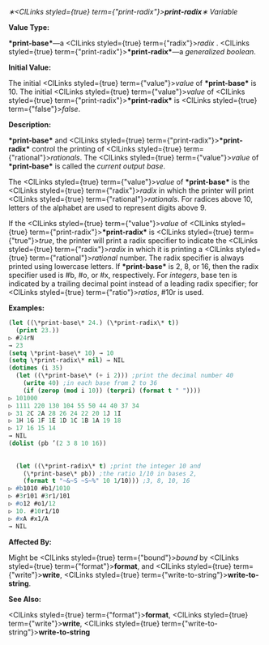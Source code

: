 *∗<ClLinks styled={true} term={"print-radix"}><b>*print-radix*</b></ClLinks>∗ Variable* 



**Value Type:** 



**\*print-base\***—a <ClLinks styled={true} term={"radix"}><i>radix</i></ClLinks> . <ClLinks styled={true} term={"print-radix"}><b>\*print-radix\*</b></ClLinks>—a *generalized boolean*. 



**Initial Value:** 



The initial <ClLinks styled={true} term={"value"}><i>value</i></ClLinks> of **\*print-base\*** is 10. The initial <ClLinks styled={true} term={"value"}><i>value</i></ClLinks> of <ClLinks styled={true} term={"print-radix"}><b>\*print-radix\*</b></ClLinks> is <ClLinks styled={true} term={"false"}><i>false</i></ClLinks>. 



**Description:** 



**\*print-base\*** and <ClLinks styled={true} term={"print-radix"}><b>\*print-radix\*</b></ClLinks> control the printing of <ClLinks styled={true} term={"rational"}><i>rationals</i></ClLinks>. The <ClLinks styled={true} term={"value"}><i>value</i></ClLinks> of **\*print-base\*** is called the *current output base*. 



The <ClLinks styled={true} term={"value"}><i>value</i></ClLinks> of **\*print-base\*** is the <ClLinks styled={true} term={"radix"}><i>radix</i></ClLinks> in which the printer will print <ClLinks styled={true} term={"rational"}><i>rationals</i></ClLinks>. For radices above 10, letters of the alphabet are used to represent digits above 9. 



If the <ClLinks styled={true} term={"value"}><i>value</i></ClLinks> of <ClLinks styled={true} term={"print-radix"}><b>\*print-radix\*</b></ClLinks> is <ClLinks styled={true} term={"true"}><i>true</i></ClLinks>, the printer will print a radix specifier to indicate the <ClLinks styled={true} term={"radix"}><i>radix</i></ClLinks> in which it is printing a <ClLinks styled={true} term={"rational"}><i>rational</i></ClLinks> number. The radix specifier is always printed using lowercase letters. If **\*print-base\*** is 2, 8, or 16, then the radix specifier used is #b, #o, or #x, respectively. For *integers*, base ten is indicated by a trailing decimal point instead of a leading radix specifier; for <ClLinks styled={true} term={"ratio"}><i>ratios</i></ClLinks>, #10r is used. 



**Examples:**
```lisp
(let ((\*print-base\* 24.) (\*print-radix\* t)) 
  (print 23.)) 
▷ #24rN 
→ 23 
(setq \*print-base\* 10) → 10 
(setq \*print-radix\* nil) → NIL 
(dotimes (i 35) 
  (let ((\*print-base\* (+ i 2))) ;print the decimal number 40 
    (write 40) ;in each base from 2 to 36 
    (if (zerop (mod i 10)) (terpri) (format t " ")))) 
▷ 101000 
▷ 1111 220 130 104 55 50 44 40 37 34 
▷ 31 2C 2A 28 26 24 22 20 1J 1I 
▷ 1H 1G 1F 1E 1D 1C 1B 1A 19 18 
▷ 17 16 15 14 
→ NIL 
(dolist (pb ’(2 3 8 10 16)) 
  
  
  (let ((\*print-radix\* t) ;print the integer 10 and 
	(\*print-base\* pb)) ;the ratio 1/10 in bases 2, 
    (format t "~&~S ~S~%" 10 1/10))) ;3, 8, 10, 16 
▷ #b1010 #b1/1010 
▷ #3r101 #3r1/101 
▷ #o12 #o1/12 
▷ 10. #10r1/10 
▷ #xA #x1/A 
→ NIL 
```
**Affected By:** 



Might be <ClLinks styled={true} term={"bound"}><i>bound</i></ClLinks> by <ClLinks styled={true} term={"format"}><b>format</b></ClLinks>, and <ClLinks styled={true} term={"write"}><b>write</b></ClLinks>, <ClLinks styled={true} term={"write-to-string"}><b>write-to-string</b></ClLinks>. 



**See Also:** 



<ClLinks styled={true} term={"format"}><b>format</b></ClLinks>, <ClLinks styled={true} term={"write"}><b>write</b></ClLinks>, <ClLinks styled={true} term={"write-to-string"}><b>write-to-string</b></ClLinks> 



